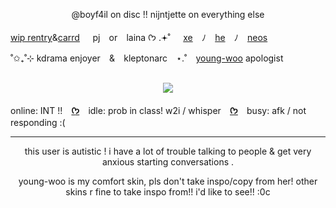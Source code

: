 <p align="center"> 
  @boyf4il on disc !! nijntjette on everything else
  </p>


[wip rentry](https://rentry.co/boyf4il)&[carrd](https://nijntjette.carrd.co)⠀⠀pj⠀  or⠀  laina ᡣ𐭩 .𖥔˚⠀⠀[xe](https://pronouns.cc/nijntje)⠀  ﾉ⠀  [he](https://pronouns.cc/nijntje)⠀  ﾉ⠀  [neos](https://pronouns.cc/nijntje)

˚✩₊˚⊹ kdrama enjoyer⠀  &⠀  kleptonarc⠀  ⋆.˚⠀  [young-woo](https://autistic-characters.fandom.com/wiki/Woo_Young-woo) apologist
  ⠀  ⠀  ⠀  ⠀  ⠀  ⠀  ⠀  ⠀  ⠀
<p align="center">
<img src="https://i.pinimg.com/564x/51/80/7a/51807afe68454b3eba0ee1d0b060cec6.jpg" />
</p>

online: INT !!⠀  [**ᡣ𐭩**](https://tumblr.com/nijntjette)⠀  idle: prob in class! w2i / whisper⠀  [**ᡣ𐭩**](https://pinterest.com/nijntjette)⠀  busy: afk / not responding :(

***

<p align="center">
this user is autistic ! i have a lot of trouble talking to people & get very anxious starting conversations . 
</p>
  <p align="center">
young-woo is my comfort skin, pls don't take inspo/copy from her! other skins r fine to take inspo from!! i'd like to see!! :0c
  </p>
